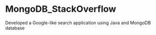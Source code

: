 # MongoDB_StackOverflow

Developed a Google-like search application using Java and MongoDB database
